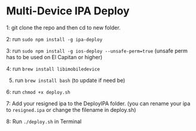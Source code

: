 # Multi-Device IPA Deploy

1: git clone the repo and then cd to new folder.

2: run `sudo npm install -g ipa-deploy`

3: run `sudo npm install -g ios-deploy --unsafe-perm=true` (unsafe perm has to be used on El Capitan or higher)

4: run `brew install libimobiledevice`

5. run `brew install bash` (to update if need be)

6: run `chmod +x deploy.sh`

7: Add your resigned ipa to the DeployIPA folder.
(you can rename your ipa to `resigned.ipa` or change the filename in deploy.sh)

8: Run `./deploy.sh` in Terminal
